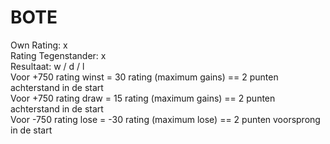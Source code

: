 # BOTE  
Own Rating: x  
Rating Tegenstander: x  
Resultaat: w / d / l  
Voor +750 rating winst = 30 rating (maximum gains) == 2 punten achterstand in de start  
Voor +750 rating draw = 15 rating (maximum gains)  == 2 punten achterstand in de start  
Voor -750 rating lose = -30 rating (maximum lose)  == 2 punten voorsprong in de start  

